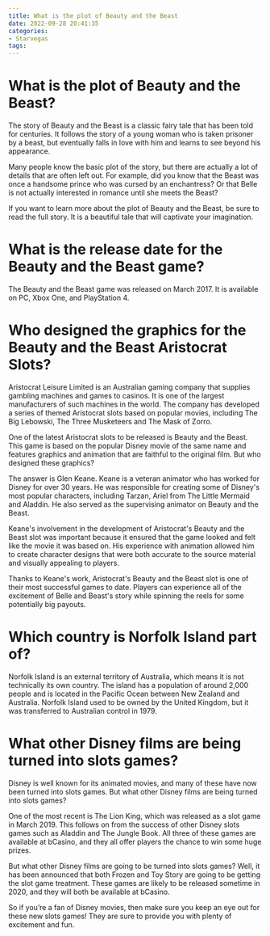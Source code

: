 ```yaml
---
title: What is the plot of Beauty and the Beast
date: 2022-09-28 20:41:35
categories:
- Starvegas
tags:
---
```



#  What is the plot of Beauty and the Beast?

The story of Beauty and the Beast is a classic fairy tale that has been told for centuries. It follows the story of a young woman who is taken prisoner by a beast, but eventually falls in love with him and learns to see beyond his appearance.

Many people know the basic plot of the story, but there are actually a lot of details that are often left out. For example, did you know that the Beast was once a handsome prince who was cursed by an enchantress? Or that Belle is not actually interested in romance until she meets the Beast?

If you want to learn more about the plot of Beauty and the Beast, be sure to read the full story. It is a beautiful tale that will captivate your imagination.

#  What is the release date for the Beauty and the Beast game?

The Beauty and the Beast game was released on March 2017. It is available on PC, Xbox One, and PlayStation 4.

#  Who designed the graphics for the Beauty and the Beast Aristocrat Slots?

Aristocrat Leisure Limited is an Australian gaming company that supplies gambling machines and games to casinos. It is one of the largest manufacturers of such machines in the world. The company has developed a series of themed Aristocrat slots based on popular movies, including The Big Lebowski, The Three Musketeers and The Mask of Zorro.

One of the latest Aristocrat slots to be released is Beauty and the Beast. This game is based on the popular Disney movie of the same name and features graphics and animation that are faithful to the original film. But who designed these graphics?

The answer is Glen Keane. Keane is a veteran animator who has worked for Disney for over 30 years. He was responsible for creating some of Disney's most popular characters, including Tarzan, Ariel from The Little Mermaid and Aladdin. He also served as the supervising animator on Beauty and the Beast.

Keane's involvement in the development of Aristocrat's Beauty and the Beast slot was important because it ensured that the game looked and felt like the movie it was based on. His experience with animation allowed him to create character designs that were both accurate to the source material and visually appealing to players.

Thanks to Keane's work, Aristocrat's Beauty and the Beast slot is one of their most successful games to date. Players can experience all of the excitement of Belle and Beast's story while spinning the reels for some potentially big payouts.

#  Which country is Norfolk Island part of?

Norfolk Island is an external territory of Australia, which means it is not technically its own country. The island has a population of around 2,000 people and is located in the Pacific Ocean between New Zealand and Australia. Norfolk Island used to be owned by the United Kingdom, but it was transferred to Australian control in 1979.

#  What other Disney films are being turned into slots games?

Disney is well known for its animated movies, and many of these have now been turned into slots games. But what other Disney films are being turned into slots games?

One of the most recent is The Lion King, which was released as a slot game in March 2019. This follows on from the success of other Disney slots games such as Aladdin and The Jungle Book. All three of these games are available at bCasino, and they all offer players the chance to win some huge prizes.

But what other Disney films are going to be turned into slots games? Well, it has been announced that both Frozen and Toy Story are going to be getting the slot game treatment. These games are likely to be released sometime in 2020, and they will both be available at bCasino.

So if you’re a fan of Disney movies, then make sure you keep an eye out for these new slots games! They are sure to provide you with plenty of excitement and fun.